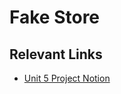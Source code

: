 # Fake Store

## Relevant Links
- [Unit 5 Project Notion](https://mimodocs.notion.site/Unit-5-Project-Guide-Fake-Store-C27-b397db1367884db88320a23500bb9a77)
